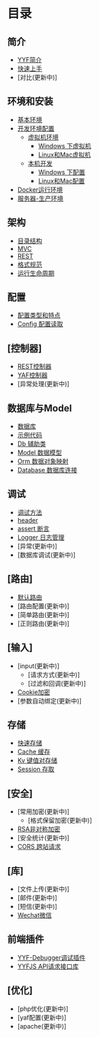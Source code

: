 # 目录

## 简介
* [YYF简介](README.md)
* [快速上手](about\README.md)
* [对比\(更新中\)]

## 环境和安装
* [基本环境](setup/README.md)
* [开发环境配置](setup/develop.md)
    * [虚拟机环境](setup/develop.md#vm)
        * [Windows 下虚拟机](setup/vm-in-windows.md)
        * [Linux和Mac虚拟机](setup/vm-in-linux.md)
    * [本机开发](setup/develop.md#local)
        * [Windows 下配置](setup/yyf-in-windows.md)
        * [Linux和Mac配置](setup/yyf-in-linux.md)
* [Docker运行环境](setup/docker.md)
* [服务器-生产环境](setup/yyf-in-server.md)

## 架构
* [目录结构](architecture/folder-structure.md)
* [MVC](architecture/mvc.md)
* [REST](architecture/rest.md)
* [格式规范](architecture/standard.md)
* [运行生命周期](architecture/lifecircle.md)

## 配置
* [配置类型和特点](configure/README.md)
* [Config 配置读取](configure/config.md)

## \[控制器\]
* [REST控制器](controller/rest.md)
* [YAF控制器](controller/yaf.md)
* [异常处理\(更新中\)]

## 数据库与Model
* [数据库](database/README.md)
* [示例代码](database/example.md)
* [Db 辅助类](database/db.md)
* [Model 数据模型](database/model.md)
* [Orm 数据对象映射](database/orm.md)
* [Database 数据库连接](database/database.md)

## 调试
* [调试方法](debug/README.md)
* [header](debug/header.md)
* [assert 断言](debug/assert.md)
* [Logger 日志管理](debug/logger.md)
* [异常\(更新中\)]
* [数据库调试\(更新中\)]

## \[路由\]
* [默认路由](route/README.md)
* [路由配置\(更新中\)]
* [简单路由\(更新中\)]
* [正则路由\(更新中\)]

## \[输入\]
* [input\(更新中\)]
    * [请求方式\(更新中\)]
    * [过滤和回调\(更新中\)]
* [Cookie加密](input/cookie.md)
* [参数自动绑定\(更新中\)]


## 存储
* [快速存储](storage/README.md)
* [Cache 缓存](storage/cache.md)
* [Kv 键值对存储](storage/kv.md)
* [Session 存取](storage/session.md)

## \[安全\]
* [常用加密\(更新中\)]
    * [格式保留加密\(更新中\)]
* [RSA非对称加密](safety/rsa.md)
* [安全统计\(更新中\)]
* [CORS 跨站请求](safety/cors.md)

## \[库\]
* [文件上传\(更新中\)]
* [邮件\(更新中\)]
* [短信\(更新中\)]
* [Wechat微信](library/wechat.md)

## 前端插件
* [YYF-Debugger调试插件](http://debugger.newfuture.cc/)
* [YYFJS API请求接口库](https://github.com/YunYinORG/YYFJS/)

## \[优化\]
* [php优化\(更新中\)]
* [yaf配置\(更新中\)]
* [apache\(更新中\)]
